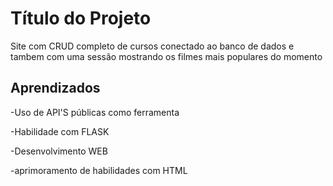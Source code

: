 
# Título do Projeto

Site com CRUD completo de cursos conectado ao banco de dados e tambem com uma sessão mostrando os filmes mais populares do momento


## Aprendizados

-Uso de API'S públicas como ferramenta

-Habilidade com FLASK 

-Desenvolvimento WEB

-aprimoramento de habilidades com HTML

